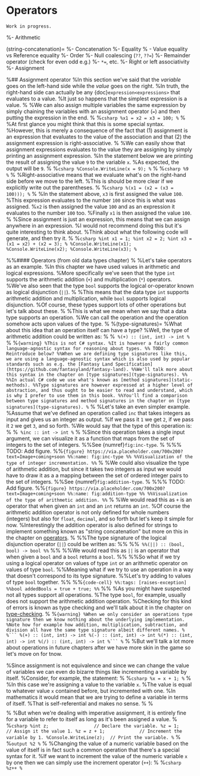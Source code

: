 # Operators

```{warning}
Work in progress.
```

%- Arithmetic

(string-concatenation)=
%- Concatenation
%- Equality
%  - Value equality vs Reference equality
%- Order
%- Null coalescing (`??`, `??=`)
%- Remainder operator (check for even odd e.g.)
%- `*=`, etc.
%- Right or left associativity
%- Assignment


%## Assignment operator
%In this section we've said that the *variable* goes on the left-hand side while the *value* goes on the right.
%In truth, the right-hand side can actually be any {doc}`expression<expressions>` that evaluates to a value.
%It just so happens that the simplest expression is a value.
%
%We can also assign multiple variables the same expression by simply chaining the variables with an assignment operator (`=`) and then putting the expression in the end.
%
%```csharp
%x1 = x2 = x3 = 100;
%```
%
%At first glance you might think that this is some special syntax.
%However, this is merely a consequence of the fact that (1) assignment is an expression that evaluates to the value of the association and that (2) the assignment expression is right-associative.
%
%We can easily show that assignment expressions evaluates to the value they are assigning by simply printing an assignment expression.
%In the statement below we are printing the result of assigning the value `9` to the variable `x`.
%As expected, the output will be `9`.
%
%```csharp
%Console.WriteLine(x = 9);
%```
%
%```csharp
%9
%```
%
%Right-associative means that we evaluate what's on the right-hand side before we move to the left.
%This is should be more clear if we explicitly write out the parentheses.
%
%```csharp
%(x1 = (x2 = (x3 = 100)));
%```
%
%In the statement above, `x3` is first assigned the value `100`.
%This expression evaluates to the number `100` since this is what was assigned.
%`x2` is then assigned the value `100` and as an expression it evaluates to the number `100` too.
%Finally `x1` is then assigned the value `100`.
%
%Since assignment is just an expression, this means that we can assign anywhere in an expression.
%I would not recommend doing this but it's quite interesting to think about.
%Think about what the following code will generate, and then try it.
%
%```csharp
%int x1 = 1;
%int x2 = 2;
%int x3 = (x1 = x2) + (x2 = 3);
%
%Console.WriteLine(x1);
%Console.WriteLine(x2);
%Console.WriteLine(x3);
%```



%%#### Operators (from old data types chapter)
%
%Let's take operators as an example.
%In this chapter we have used values in arithmetic and logical expressions.
%More specifically we've seen that the type `int` supports the arithmetic addition (`+`) and multiplication (` * `) operators.
%We've also seen that the type `bool` supports the logical or-operator known as logical disjunction (`||`).
%
%This means that the data type `int` supports arithmetic addition and multiplication, while `bool` supports logical disjunction.
%Of course, these types support lots of other operations but let's talk about these.
%
%This is what we mean when we say that a data type supports an operation.
%We can call the operation and the operation somehow acts upon values of the type.
%
%(type-signatures)=
%What about this idea that an operation itself can have a type?
%Well, the type of arithmetic addition could be written as:
%
%```
%(+) :: (int, int) -> int
%```
%
%```{warning}
%This is not C# syntax.
%It is however a fairly common language-agnostic syntax for reasoning about types.
%% TODO: Reintroduce below?
%%When we are defining type signatures like this, we are using a language-agnostic syntax which is also used by popular standards such as e.g. the [Fantasy Land Specification](https://github.com/fantasyland/fantasy-land).
%%We'll talk more about this syntax in the chapter on [type signatures](type-signatures).
%%
%%In actual C# code we use what's known as [method signatures](static-methods).
%%Type signatures are however expressed at a higher level of abstraction, and thus ought to be easier to read and understand, which is why I prefer to use them in this book.
%%You'll find a comparison between type signatures and method signatures in the chapter on [type signatures](type-signatures).
%```
%
%Let's take an even simpler example.
%Assume that we've defined an operation called `inc` that takes integers as input and gives us an integer as output.
%If we pass it `1` we get `2`, if we pass it `2` we get `3`, and so forth.
%We would say that the type of this operation is:
%
%```
%inc :: int -> int
%```
%
%Since this operation takes a single input argument, we can visualize it as a function that maps from the set of integers to the set of integers.
%%See {numref}`fig:inc-type`.
%
%%% TODO: Add figure.
%%```{figure} https://via.placeholder.com/700x200?text=Image+coming+soon
%%:name: fig:inc-type
%%
%%Visualization of the type of integer incrementation.
%%```
%
%We could also visualize the type of arithmetic addition, but since it takes two integers as input we would have to draw it as a a mapping between the set of ordered integer pairs to the set of integers.
%%See {numref}`fig:addition-type`.
%
%%% TODO: Add figure.
%%```{figure} https://via.placeholder.com/700x200?text=Image+coming+soon
%%:name: fig:addition-type
%%
%%Visualization of the type of arithmetic addition.
%%```
%
%We would read this as `+` is an operator that when given an `int` and an `int` returns an `int`.
%Of course the arithmetic addition operator is not only defined for whole numbers (integers) but also for `float`, `decimal`, and so forth but let's keep it simple for now.
%Interestingly the addition operator is also defined for strings to implement something known as "string concatenation" but more on this in the chapter on [operators](operators).
%
%%The type signature of the logical disjunction operator (`||`) could be written as:
%%
%%```
%%(||) :: (bool, bool) -> bool
%%```
%%
%%We would read this as `||` is an operator that when given a `bool` and a `bool` returns a `bool`.
%%
%%So what if we try using a logical operator on values of type `int` or an arithmetic operator on values of type `bool`.
%%Meaning what if we try to use an operation in a way that doesn't correspond to its type signature.
%%Let's try adding to values of type `bool` together.
%%
%%```{code-cell}
%%:tags: [raises-exception]
%%bool addedBools = true + true;
%%```
%%
%As you might have suspected not all types support all operations.
%The type `bool`, for example, usually does not support the arithmetic addition operation.
%Checking for this kind of errors is known as type checking and we'll talk about it in the chapter on [type-checking](type-checking).
%
%````{warning}
%When we only consider an operations type signature then we know nothing about the underlying implementation.
%Note how for example how addition, multiplication, subtraction, and division all have the same type signature albeit different names.
%
%```
%(+) :: (int, int) -> int
%(-) :: (int, int) -> int
%(*) :: (int, int) -> int
%(/) :: (int, int) -> int
%```
%````
%
%But we'll talk a lot more about operations in future chapters after we have more skin in the game so let's move on for tnow.



%Since assignment is not equivalence and since we can change the value of variables we can even do bizarre things like incrementing a variable by itself.
%Consider, for example, the statement:
%
%```csharp
%x = x + 1;
%```
%
%In this case we're assigning a value to the variable `x`.
%The value is equal to whatever value `x` contained before, but incremented with one.
%In mathematics it would mean that we are trying to define a variable in terms of itself.
%That is self-referential and makes no sense.
%
%$$
%x = x + 1
%$$
%
%But when we're dealing with imperative assignment, it is entirely fine for a variable to refer to itself as long as it's been assigned a value.
%
%```csharp
%int z;                 // Declare the variable.
%z = 1;                 // Assign it the value 1.
%z = z + 1;             // Increment the variable by 1.
%Console.WriteLine(z);  // Print the variable.
%```
%
%```output
%2
%```
%
%Changing the value of a numeric variable based on the value of itself is in fact such a common operation that there's a special syntax for it.
%If we want to increment the value of the numeric variable `x` by one then we can simply use the increment operator (`++`):
%
%```csharp
%z++
%```
